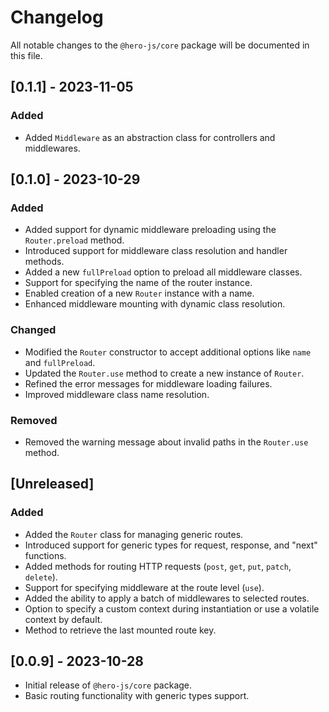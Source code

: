 # Changelog

All notable changes to the `@hero-js/core` package will be documented in this file.

## [0.1.1] - 2023-11-05

### Added

- Added `Middleware` as an abstraction class for controllers and middlewares.

## [0.1.0] - 2023-10-29

### Added

- Added support for dynamic middleware preloading using the `Router.preload` method.
- Introduced support for middleware class resolution and handler methods.
- Added a new `fullPreload` option to preload all middleware classes.
- Support for specifying the name of the router instance.
- Enabled creation of a new `Router` instance with a name.
- Enhanced middleware mounting with dynamic class resolution.

### Changed

- Modified the `Router` constructor to accept additional options like `name` and `fullPreload`.
- Updated the `Router.use` method to create a new instance of `Router`.
- Refined the error messages for middleware loading failures.
- Improved middleware class name resolution.

### Removed

- Removed the warning message about invalid paths in the `Router.use` method.

## [Unreleased]

### Added

- Added the `Router` class for managing generic routes.
- Introduced support for generic types for request, response, and "next" functions.
- Added methods for routing HTTP requests (`post`, `get`, `put`, `patch`, `delete`).
- Support for specifying middleware at the route level (`use`).
- Added the ability to apply a batch of middlewares to selected routes.
- Option to specify a custom context during instantiation or use a volatile context by default.
- Method to retrieve the last mounted route key.

## [0.0.9] - 2023-10-28

- Initial release of `@hero-js/core` package.
- Basic routing functionality with generic types support.
